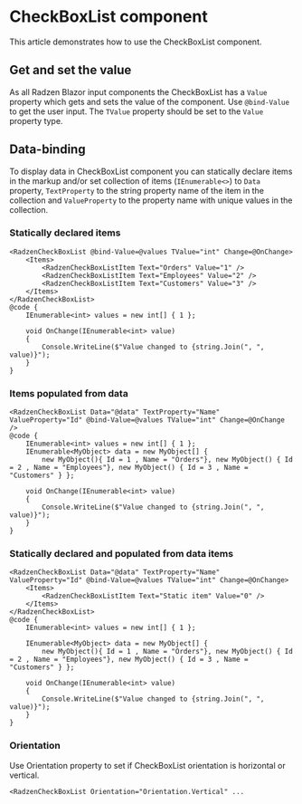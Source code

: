 # CheckBoxList component
This article demonstrates how to use the CheckBoxList component.

## Get and set the value
As all Radzen Blazor input components the CheckBoxList has a `Value` property which gets and sets the value of the component.
Use `@bind-Value` to get the user input. The `TValue` property should be set to the `Value` property type.

## Data-binding
To display data in CheckBoxList component you can statically declare items in the markup and/or set collection of items (`IEnumerable<>`) to `Data` property, `TextProperty` to the string property name of the item in the collection and  `ValueProperty` to the property name with unique values in the collection.

### Statically declared items
```
<RadzenCheckBoxList @bind-Value=@values TValue="int" Change=@OnChange>
    <Items>
        <RadzenCheckBoxListItem Text="Orders" Value="1" />
        <RadzenCheckBoxListItem Text="Employees" Value="2" />
        <RadzenCheckBoxListItem Text="Customers" Value="3" />
    </Items>
</RadzenCheckBoxList>
@code {
    IEnumerable<int> values = new int[] { 1 };

    void OnChange(IEnumerable<int> value)
    {
        Console.WriteLine($"Value changed to {string.Join(", ", value)}");
    }
}
```

### Items populated from data
```
<RadzenCheckBoxList Data="@data" TextProperty="Name" ValueProperty="Id" @bind-Value=@values TValue="int" Change=@OnChange />
@code {
    IEnumerable<int> values = new int[] { 1 };
    IEnumerable<MyObject> data = new MyObject[] {
        new MyObject(){ Id = 1 , Name = "Orders"}, new MyObject() { Id = 2 , Name = "Employees"}, new MyObject() { Id = 3 , Name = "Customers" } };

    void OnChange(IEnumerable<int> value)
    {
        Console.WriteLine($"Value changed to {string.Join(", ", value)}");
    }
}
```

### Statically declared and populated from data items
```
<RadzenCheckBoxList Data="@data" TextProperty="Name" ValueProperty="Id" @bind-Value=@values TValue="int" Change=@OnChange>
    <Items>
        <RadzenCheckBoxListItem Text="Static item" Value="0" />
    </Items>
</RadzenCheckBoxList>
@code {
    IEnumerable<int> values = new int[] { 1 };
    
    IEnumerable<MyObject> data = new MyObject[] {
        new MyObject(){ Id = 1 , Name = "Orders"}, new MyObject() { Id = 2 , Name = "Employees"}, new MyObject() { Id = 3 , Name = "Customers" } };

    void OnChange(IEnumerable<int> value)
    {
        Console.WriteLine($"Value changed to {string.Join(", ", value)}");
    }
}
```

### Orientation
Use Orientation property to set if CheckBoxList orientation is horizontal or vertical.
```
<RadzenCheckBoxList Orientation="Orientation.Vertical" ...
```
